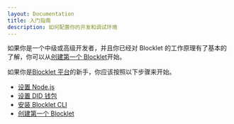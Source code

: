 ```yaml
---
layout: Documentation
title: 入门指南
description: 如何配置你的开发和调试环境
---
```


如果你是一个中级或高级开发者，并且你已经对 Blocklet 的工作原理有了基本的了解，你可以从[创建第一个 Blocklet](/quick-start/hello-blocklet)开始。

如果你是[Blocklet 平台](https://developer.blocklet.io)的新手，你应该按照以下步骤来开始。

- [设置 Node.js](https://developer.blocklet.io/docs/zh/quick-start/nodejs)
- [设置 DID 钱包](https://developer.blocklet.io/docs/zh/quick-start/did-wallet)
- [安装 Blocklet CLI](https://developer.blocklet.io/docs/zh/quick-start/blocklet-server)
- [创建第一个 Blocklet](/quick-start/hello-blocklet)
